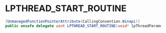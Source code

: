 # LPTHREAD\_START\_ROUTINE

```csharp
[UnmanagedFunctionPointerAttribute(CallingConvention.Winapi)]
public unsafe delegate uint LPTHREAD_START_ROUTINE(void* lpThreadParameter);
```
